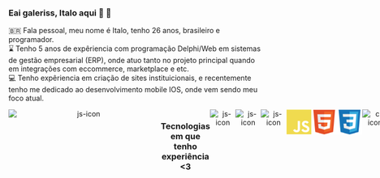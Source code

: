 ### Eai galeriss, Italo aqui   👋

🇧🇷 Fala pessoal, meu nome é Italo, tenho 26 anos, brasileiro e programador. <br>
⌛️ Tenho 5 anos de expêriencia com programação  Delphi/Web em sistemas de gestão empresarial (ERP), onde atuo tanto no projeto principal quando em integrações com eccommerce, marketplace e etc. <br>
💻 Tenho expêriencia em criação de sites instituicionais, e recentemente tenho me dedicado ao desenvolvimento mobile IOS, onde vem sendo meu foco atual.<br>


 <div style="display: flex" align="center"><br>
    
  <img align="center" height="300" width="300" alt="js-icon"  src="https://cdn.icon-icons.com/icons2/2699/PNG/512/swift_vertical_logo_icon_168769.png](https://media3.giphy.com/media/xT9IgzoKnwFNmISR8I/giphy.gif?cid=ecf05e47qesppshrau2vnh8336xeih4wxegj1n92ivsoh0sw&ep=v1_gifs_search&rid=giphy.gif&ct=g">
    <h3 align="center">Tecnologias em que tenho experiência <3</h3>
     <img align="center" height="50" width="50" alt="js-icon"  src="https://cdn.icon-icons.com/icons2/2699/PNG/512/swift_vertical_logo_icon_168769.png">
     <img align="center" height="50" width="50" alt="js- 
icon"src="https://camo.githubusercontent.com/6c6be30e4905a1b519c59c6d211eab52dff75e7bdbadc43c65ed2f2c7b2cde0b/68747470733a2f2f63646e2e6a7364656c6976722e6e65742f67682f64657669636f6e732f64657669636f6e2f69636f6e732f78636f64652f78636f64652d6f726967696e616c2e737667">
    <img align="center" height="50" width="50" alt="js-icon"  src="https://raw.githubusercontent.com/jmnote/z-icons/master/svg/php.svg">
    <img align="center" height="50" width="50" alt="js-icon"  src="https://raw.githubusercontent.com/devicons/devicon/master/icons/javascript/javascript-plain.svg">
    <img align="center" height="50" width="50" alt="html-icon" src="https://raw.githubusercontent.com/devicons/devicon/master/icons/html5/html5-original.svg">
    <img align="center" height="50" width="50" alt="css-icon" src="https://raw.githubusercontent.com/devicons/devicon/master/icons/css3/css3-original.svg">
    <img align="center" height="50" width="50" alt="c-icon" src="https://cdn-icons-png.flaticon.com/512/5968/5968252.png">
    <table style="margin-top: 20px;">
    <tr>
        <td align="center">
            <img
                align="center"
                src="https://github-readme-stats.vercel.app/api/top-langs?username=ItaloRossySantiago&show_icons=true&locale=en&layout=compact&theme=dracula"
                alt="Github stats"
            />
        </td>
        <td align="center">
            <img
                align="center"
                src="https://github-readme-stats.vercel.app/api?username=ItaloRossySantiago&show_icons=true&locale=en&theme=dracula" alt="Github stats"
            />
        </td>
        <td align="center">
            <img
                align="center"
                src="https://github-readme-streak-stats.herokuapp.com/?user=ItaloRossySantiago&theme=dracula"
                alt="Github stats"
            />
        </td>
    </tr>
</table>
</div>

